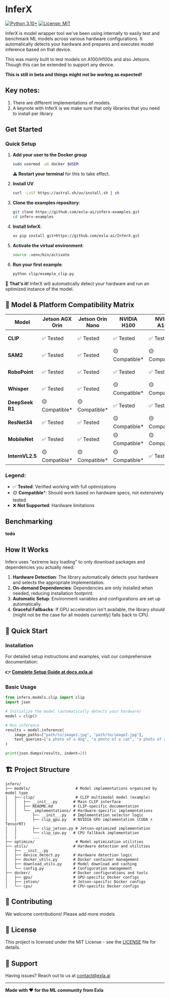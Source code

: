 # InferX

[![Python 3.10+](https://img.shields.io/badge/python-3.10+-blue.svg)](https://www.python.org/downloads/)
[![License: MIT](https://img.shields.io/badge/License-MIT-yellow.svg)](https://opensource.org/licenses/MIT)


InferX is model wrapper tool we've been using internally to easily test and benchmark ML models across various hardware configurations. It automatically detects your hardware and prepares and executes model inference based on that device. 

This was mainly built to test models on A100/H100s and also Jetsons. Though this can be extended to support any device.

**This is still in beta and things might not be workng as expected!**


## Key notes:
1. There are different implementations of models.
2. A keynote with InferX is we make sure that only libraries that you need to install per library 

## Get Started

### Quick Setup

1. **Add your user to the Docker group**
   ```bash
   sudo usermod -aG docker $USER
   ```
   **⚠️ Restart your terminal** for this to take effect.

2. **Install UV**
   ```bash
   curl -LsSf https://astral.sh/uv/install.sh | sh
   ```

3. **Clone the examples repository**:
   ```bash
   git clone https://github.com/exla-ai/inferx-examples.git
   cd inferx-examples
   ```

4. **Install InferX**:
   ```bash
   uv pip install git+https://github.com/exla-ai/InferX.git
   ```

5. **Activate the virtual environment**:
   ```bash
   source .venv/bin/activate
   ```

6. **Run your first example**:
   ```bash
   python clip/example_clip.py
   ```

🎉 **That's it!** InferX will automatically detect your hardware and run an optimized instance of the model. 


## 🎯 Model & Platform Compatibility Matrix

| Model | Jetson AGX Orin | Jetson Orin Nano | NVIDIA H100 | NVIDIA A100 | CPU (x86-64) | CPU (ARM64) |
|-------|----------------|------------------|--------------|-------------|---------------|-------------|
| **CLIP** | ✅ Tested | ✅ Tested | ✅ Tested | ✅ Tested | ✅ Tested | 🟡 Compatible* |
| **SAM2** | ✅ Tested | ✅ Tested | 🟡 Compatible* | 🟡 Compatible* | ✅ Tested | 🟡 Compatible* |
| **RoboPoint** | ✅ Tested | ✅ Tested | ✅ Tested | ✅ Tested | ✅ Tested | 🟡 Compatible* |
| **Whisper** | ✅ Tested | ✅ Tested | 🟡 Compatible* | 🟡 Compatible* | ✅ Tested | 🟡 Compatible* |
| **DeepSeek R1** | 🟡 Compatible* | 🟡 Compatible* | ✅ Tested | ✅ Tested | ✅ Tested | 🟡 Compatible* |
| **ResNet34** | ✅ Tested | ✅ Tested | 🟡 Compatible* | 🟡 Compatible* | ✅ Tested | 🟡 Compatible* |
| **MobileNet** | ✅ Tested | ✅ Tested | 🟡 Compatible* | 🟡 Compatible* | ✅ Tested | 🟡 Compatible* |
| **InternVL2.5** | 🟡 Compatible* | 🟡 Compatible* | 🟡 Compatible* | ✅ Tested | 🟡 Compatible*| 🟡 Compatible* |

### **Legend:**
- ✅ **Tested**: Verified working with full optimizations
- 🟡 **Compatible***: Should work based on hardware specs, not extensively tested  
- ❌ **Not Supported**: Hardware limitations

## Benchmarking
 
**todo**

## How It Works

Inferx uses "extreme lazy loading" to only download packages and dependencies you actually need:

1. **Hardware Detection**: The library automatically detects your hardware and selects the appropriate implementation.
2. **On-demand Dependencies**: Dependencies are only installed when needed, reducing installation footprint.
3. **Automatic Setup**: Environment variables and configurations are set up automatically.
4. **Graceful Fallbacks**: If GPU acceleration isn't available, the library *should* (might not be the case for all models currently) falls back to CPU.

## 🚀 Quick Start

### Installation

For detailed setup instructions and examples, visit our comprehensive documentation:

**👉 [Complete Setup Guide at docs.exla.ai](https://docs.exla.ai/quickstart)**

### Basic Usage

```python
from inferx.models.clip import clip
import json

# Initialize the model (automatically detects your hardware)
model = clip()

# Run inference
results = model.inference(
    image_paths=["path/to/image1.jpg", "path/to/image2.jpg"],
    text_queries=["a photo of a dog", "a photo of a cat", "a photo of a bird"]
)

print(json.dumps(results, indent=2))
```

## 🏗️ Project Structure

```
inferx/
├── models/                    # Model implementations organized by model type
│   ├── clip/                  # CLIP multimodal model (example)
│   │   ├── __init__.py       # Main CLIP interface
│   │   ├── README.md         # CLIP-specific documentation
│   │   └── _implementations/ # Hardware-specific implementations
│   │       ├── __init__.py   # Implementation selector logic
│   │       ├── clip_gpu.py   # NVIDIA GPU implementation (CUDA + TensorRT)
│   │       ├── clip_jetson.py # Jetson-optimized implementation
│   │       └── clip_cpu.py   # CPU fallback implementation
|   |       ...
├── optimize/                  # Model optimization utilities
├── utils/                    # Hardware detection and utilities
│   ├── __init__.py
│   ├── device_detect.py      # Hardware detection logic
│   ├── docker_utils.py       # Docker container management
│   ├── download_utils.py     # Model download and caching
│   └── config.py             # Configuration management
├── docker/                   # Docker configurations and tools
│   ├── gpu/                  # GPU-specific Docker configs
│   ├── jetson/               # Jetson-specific Docker configs
│   └── cpu/                  # CPU-specific Docker configs
```


## 🤝 Contributing

We welcome contributions! Please add more models

## 📝 License

This project is licensed under the MIT License - see the [LICENSE](LICENSE) file for details.

## 📧 Support

Having issues? Reach out to us at [contact@exla.ai](mailto:contact@exla.ai)

---

**Made with ❤️ for the ML community from Exla**
